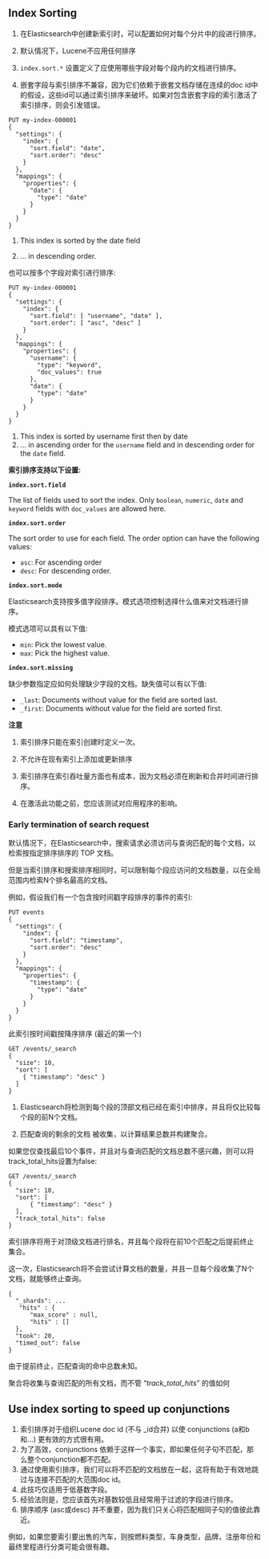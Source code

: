 ## Index Sorting

1. 在Elasticsearch中创建新索引时，可以配置如何对每个分片中的段进行排序。

2. 默认情况下，Lucene不应用任何排序
3. `index.sort.*` 设置定义了应使用哪些字段对每个段内的文档进行排序。
4. 嵌套字段与索引排序不兼容，因为它们依赖于嵌套文档存储在连续的doc id中的假设，这些id可以通过索引排序来破坏。如果对包含嵌套字段的索引激活了索引排序，则会引发错误。



```console
PUT my-index-000001
{
  "settings": {
    "index": {
      "sort.field": "date", 
      "sort.order": "desc"  
    }
  },
  "mappings": {
    "properties": {
      "date": {
        "type": "date"
      }
    }
  }
}
```

1. This index is sorted by the date field

2. … in descending order.



也可以按多个字段对索引进行排序:

```console
PUT my-index-000001
{
  "settings": {
    "index": {
      "sort.field": [ "username", "date" ], 
      "sort.order": [ "asc", "desc" ]       
    }
  },
  "mappings": {
    "properties": {
      "username": {
        "type": "keyword",
        "doc_values": true
      },
      "date": {
        "type": "date"
      }
    }
  }
}
```

1. This index is sorted by username first then by date
2. … in ascending order for the `username` field and in descending order for the `date` field.



**索引排序支持以下设置:**

**`index.sort.field`**

The list of fields used to sort the index. Only `boolean`, `numeric`, `date` and `keyword` fields with `doc_values` are allowed here.

**`index.sort.order`**

The sort order to use for each field. The order option can have the following values:

- `asc`: For ascending order
- `desc`: For descending order.

**`index.sort.mode`**

Elasticsearch支持按多值字段排序。模式选项控制选择什么值来对文档进行排序。

模式选项可以具有以下值:

- `min`: Pick the lowest value.
- `max`: Pick the highest value.

**`index.sort.missing`**

缺少参数指定应如何处理缺少字段的文档。缺失值可以有以下值:

- `_last`: Documents without value for the field are sorted last.
- `_first`: Documents without value for the field are sorted first.



**注意**

1. 索引排序只能在索引创建时定义一次。

2. 不允许在现有索引上添加或更新排序

3. 索引排序在索引吞吐量方面也有成本，因为文档必须在刷新和合并时间进行排序。

4. 在激活此功能之前，您应该测试对应用程序的影响。



### Early termination of search request



默认情况下，在Elasticsearch中，搜索请求必须访问与查询匹配的每个文档，以检索按指定排序排序的 TOP 文档。

但是当索引排序和搜索排序相同时，可以限制每个段应访问的文档数量，以在全局范围内检索N个排名最高的文档。

例如，假设我们有一个包含按时间戳字段排序的事件的索引:



```console
PUT events
{
  "settings": {
    "index": {
      "sort.field": "timestamp",
      "sort.order": "desc" 
    }
  },
  "mappings": {
    "properties": {
      "timestamp": {
        "type": "date"
      }
    }
  }
}
```

此索引按时间戳按降序排序 (最近的第一个)



```console
GET /events/_search
{
  "size": 10,
  "sort": [
    { "timestamp": "desc" }
  ]
}
```



1. Elasticsearch将检测到每个段的顶部文档已经在索引中排序，并且将仅比较每个段的前N个文档。

2. 匹配查询的剩余的文档 被收集，以计算结果总数并构建聚合。



如果您仅查找最后10个事件，并且对与查询匹配的文档总数不感兴趣，则可以将track_total_hits设置为false:

```console
GET /events/_search
{
  "size": 10,
  "sort": [ 
      { "timestamp": "desc" }
  ],
  "track_total_hits": false
}
```



索引排序将用于对顶级文档进行排名，并且每个段将在前10个匹配之后提前终止集合。



这一次，Elasticsearch将不会尝试计算文档的数量，并且一旦每个段收集了N个文档，就能够终止查询。

```console-result
{
  "_shards": ...
   "hits" : {  
      "max_score" : null,
      "hits" : []
  },
  "took": 20,
  "timed_out": false
}
```

由于提前终止，匹配查询的命中总数未知。

聚合将收集与查询匹配的所有文档，而不管 “*track_total_hits*” 的值如何





## Use index sorting to speed up conjunctions



1. 索引排序对于组织Lucene doc id (不与 _id合并) 以使 conjunctions  (a和b和…) 更有效的方式很有用。
2. 为了高效，conjunctions 依赖于这样一个事实，即如果任何子句不匹配，那么整个conjunction都不匹配。
3. 通过使用索引排序，我们可以将不匹配的文档放在一起，这将有助于有效地跳过与连接不匹配的大范围doc id。
4. 此技巧仅适用于低基数字段。
5. 经验法则是，您应该首先对基数较低且经常用于过滤的字段进行排序。
6. 排序顺序 (asc或desc) 并不重要，因为我们只关心将匹配相同子句的值彼此靠近。

例如，如果您要索引要出售的汽车，则按燃料类型，车身类型，品牌，注册年份和最终里程进行分类可能会很有趣。